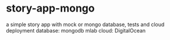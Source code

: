 # story-app-mongo
a simple story app with mock or mongo database, tests and cloud deployment
database: mongodb mlab
cloud: DigitalOcean
